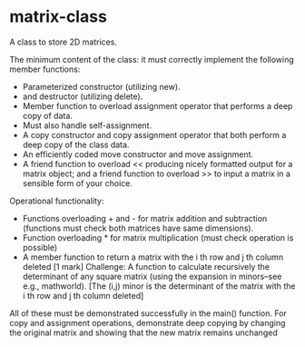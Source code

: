 # matrix-class
A class to store 2D matrices.

The minimum content of the class: it must correctly implement the following member functions:
 - Parameterized constructor (utilizing new).
 - and destructor (utilizing delete).
 - Member function to overload assignment operator that performs a deep copy of data.
 - Must also handle self-assignment.
 - A copy constructor and copy assignment operator that both perform a deep copy of the class data.
 - An efficiently coded move constructor and move assignment.
 - A friend function to overload << producing nicely formatted output for a matrix object; and a friend function to overload >> to input a matrix in a sensible form of your choice.

Operational functionality:
 - Functions overloading + and - for matrix addition and subtraction (functions must check both matrices have same dimensions).
 - Function overloading * for matrix multiplication (must check operation is possible)
 - A member function to return a matrix with the i th row and j th column deleted [1 mark]
  Challenge: A function to calculate recursively the determinant of any square matrix (using the expansion in minors–see e.g., mathworld). [The (i,j) minor is the determinant of     the matrix with the i th row and j th column deleted]

All of these must be demonstrated successfully in the main() function. For copy and assignment operations, demonstrate deep copying by changing the original matrix and showing that the new matrix remains unchanged
